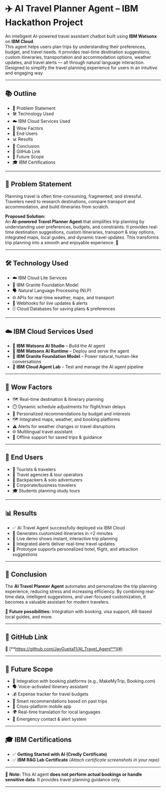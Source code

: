 # ✈️ AI Travel Planner Agent – IBM Hackathon Project

An intelligent AI-powered travel assistant chatbot built using **IBM Watsonx** on **IBM Cloud**.  
This agent helps users plan trips by understanding their preferences, budget, and travel needs. It provides real-time destination suggestions, custom itineraries, transportation and accommodation options, weather updates, and travel alerts — all through natural language interaction. Designed to simplify the travel planning experience for users in an intuitive and engaging way.

---

## 📚 Outline

- 🔎 Problem Statement  
- 🛠️ Technology Used  
- ☁️ IBM Cloud Services Used  
- 🎉 Wow Factors  
- 👥 End Users  
- 📊 Results  
- 📝 Conclusion  
- 🔗 GitHub Link  
- 🚀 Future Scope  
- 🎓 IBM Certifications  

---

## 🔎 Problem Statement

Planning travel is often time-consuming, fragmented, and stressful. Travelers need to research destinations, compare transport and accommodation, and build itineraries from scratch.

**Proposed Solution:**  
An **AI-powered Travel Planner Agent** that simplifies trip planning by understanding user preferences, budgets, and constraints. It provides real-time destination suggestions, custom itineraries, transport & stay options, integrated maps, local guides, and dynamic travel updates. This transforms trip planning into a smooth and enjoyable experience. 🌟

---

## 🛠️ Technology Used

- ☁️ IBM Cloud Lite Services  
- 🧠 IBM Granite Foundation Model  
- 🗣️ Natural Language Processing (NLP)  
- 🌐 APIs for real-time weather, maps, and transport  
- 🔔 Webhooks for live updates & alerts  
- 🗄️ Cloud Databases for saving plans & preferences  

---

## ☁️ IBM Cloud Services Used

- 🤖 **IBM Watsonx AI Studio** – Build the AI agent  
- 🚀 **IBM Watsonx AI Runtime** – Deploy and serve the agent  
- 🔷 **IBM Granite Foundation Model** – Power natural, human-like conversations  
- 🧪 **IBM Cloud Agent Lab** – Test and manage the AI agent pipeline  

---

## 🎉 Wow Factors

- 🗺️ Real-time destination & itinerary planning  
- ⏱️ Dynamic schedule adjustments for flight/train delays  
- 💸 Personalized recommendations by budget and interests  
- 🗺️ Integrated maps, weather, and booking platforms  
- ⚠️ Alerts for weather changes or travel disruptions  
- 🌐 Multilingual travel assistant  
- 📲 Offline support for saved trips & guidance  

---

## 👥 End Users

- 🧳 Tourists & travelers  
- 🏢 Travel agencies & tour operators  
- 🎒 Backpackers & solo adventurers  
- 💼 Corporate/business travelers  
- 🎓 Students planning study tours  

---

## 📊 Results

- ✅ AI Travel Agent successfully deployed via IBM Cloud  
- 📝 Generates customized itineraries in <2 minutes  
- 📲 Live demo shows instant, interactive trip planning  
- 🔔 Integrated alerts deliver real-time travel updates  
- 🏨 Prototype supports personalized hotel, flight, and attraction suggestions  

---

## 📝 Conclusion

The **AI Travel Planner Agent** automates and personalizes the trip planning experience, reducing stress and increasing efficiency. By combining real-time data, intelligent suggestions, and user-focused customization, it becomes a valuable assistant for modern travelers.

🚀 **Future possibilities:** Integration with booking, visa support, AR-based local guides, and more.

---

## 🔗 GitHub Link

📂 [**https://github.com/JayGupta11/AI_Travel_Agent**](#)  

---

## 🚀 Future Scope

- 🔗 Integration with booking platforms (e.g., MakeMyTrip, Booking.com)  
- 🗣️ Voice-activated itinerary assistant  
- 💰 Expense tracker for travel budgets  
- 🤖 Smart recommendations based on past trips  
- 📱 Cross-platform mobile app  
- 🌍 Real-time translation for local languages  
- 🚨 Emergency contact & alert system  

---

## 🎓 IBM Certifications

- ✅ **Getting Started with AI (Credly Certificate)**  
- ✅ **IBM RAG Lab Certificate** *(Attach certificate screenshots in your repo)*  

---

📝 **Note:** This AI agent **does not perform actual bookings or handle sensitive data**. It provides travel planning guidance only.

---
